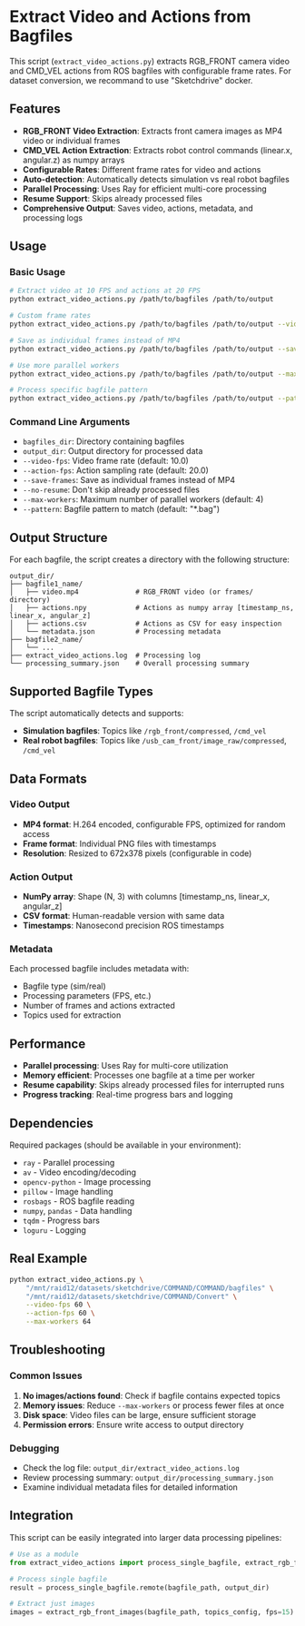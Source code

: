 # Extract Video and Actions from Bagfiles

This script (`extract_video_actions.py`) extracts RGB_FRONT camera video and CMD_VEL actions from ROS bagfiles with configurable frame rates.
For dataset conversion, we recommand to use "Sketchdrive" docker.

## Features

- **RGB_FRONT Video Extraction**: Extracts front camera images as MP4 video or individual frames
- **CMD_VEL Action Extraction**: Extracts robot control commands (linear.x, angular.z) as numpy arrays
- **Configurable Rates**: Different frame rates for video and actions
- **Auto-detection**: Automatically detects simulation vs real robot bagfiles
- **Parallel Processing**: Uses Ray for efficient multi-core processing
- **Resume Support**: Skips already processed files
- **Comprehensive Output**: Saves video, actions, metadata, and processing logs

## Usage

### Basic Usage

```bash
# Extract video at 10 FPS and actions at 20 FPS
python extract_video_actions.py /path/to/bagfiles /path/to/output

# Custom frame rates
python extract_video_actions.py /path/to/bagfiles /path/to/output --video-fps 15 --action-fps 30

# Save as individual frames instead of MP4
python extract_video_actions.py /path/to/bagfiles /path/to/output --save-frames

# Use more parallel workers
python extract_video_actions.py /path/to/bagfiles /path/to/output --max-workers 8

# Process specific bagfile pattern
python extract_video_actions.py /path/to/bagfiles /path/to/output --pattern "*_episode_*.bag"
```

### Command Line Arguments

- `bagfiles_dir`: Directory containing bagfiles
- `output_dir`: Output directory for processed data
- `--video-fps`: Video frame rate (default: 10.0)
- `--action-fps`: Action sampling rate (default: 20.0) 
- `--save-frames`: Save as individual frames instead of MP4
- `--no-resume`: Don't skip already processed files
- `--max-workers`: Maximum number of parallel workers (default: 4)
- `--pattern`: Bagfile pattern to match (default: "*.bag")

## Output Structure

For each bagfile, the script creates a directory with the following structure:

```
output_dir/
├── bagfile1_name/
│   ├── video.mp4              # RGB_FRONT video (or frames/ directory)
│   ├── actions.npy            # Actions as numpy array [timestamp_ns, linear_x, angular_z]
│   ├── actions.csv            # Actions as CSV for easy inspection
│   └── metadata.json          # Processing metadata
├── bagfile2_name/
│   └── ...
├── extract_video_actions.log  # Processing log
└── processing_summary.json    # Overall processing summary
```

## Supported Bagfile Types

The script automatically detects and supports:

- **Simulation bagfiles**: Topics like `/rgb_front/compressed`, `/cmd_vel`
- **Real robot bagfiles**: Topics like `/usb_cam_front/image_raw/compressed`, `/cmd_vel`

## Data Formats

### Video Output
- **MP4 format**: H.264 encoded, configurable FPS, optimized for random access
- **Frame format**: Individual PNG files with timestamps
- **Resolution**: Resized to 672x378 pixels (configurable in code)

### Action Output
- **NumPy array**: Shape (N, 3) with columns [timestamp_ns, linear_x, angular_z]
- **CSV format**: Human-readable version with same data
- **Timestamps**: Nanosecond precision ROS timestamps

### Metadata
Each processed bagfile includes metadata with:
- Bagfile type (sim/real)
- Processing parameters (FPS, etc.)
- Number of frames and actions extracted
- Topics used for extraction

## Performance

- **Parallel processing**: Uses Ray for multi-core utilization
- **Memory efficient**: Processes one bagfile at a time per worker
- **Resume capability**: Skips already processed files for interrupted runs
- **Progress tracking**: Real-time progress bars and logging

## Dependencies

Required packages (should be available in your environment):
- `ray` - Parallel processing
- `av` - Video encoding/decoding
- `opencv-python` - Image processing
- `pillow` - Image handling
- `rosbags` - ROS bagfile reading
- `numpy`, `pandas` - Data handling
- `tqdm` - Progress bars
- `loguru` - Logging

## Real Example
```bash
python extract_video_actions.py \
    "/mnt/raid12/datasets/sketchdrive/COMMAND/COMMAND/bagfiles" \
    "/mnt/raid12/datasets/sketchdrive/COMMAND/Convert" \
    --video-fps 60 \
    --action-fps 60 \
    --max-workers 64
```

## Troubleshooting

### Common Issues

1. **No images/actions found**: Check if bagfile contains expected topics
2. **Memory issues**: Reduce `--max-workers` or process fewer files at once
3. **Disk space**: Video files can be large, ensure sufficient storage
4. **Permission errors**: Ensure write access to output directory

### Debugging

- Check the log file: `output_dir/extract_video_actions.log`
- Review processing summary: `output_dir/processing_summary.json`
- Examine individual metadata files for detailed information

## Integration

This script can be easily integrated into larger data processing pipelines:

```python
# Use as a module
from extract_video_actions import process_single_bagfile, extract_rgb_front_images

# Process single bagfile
result = process_single_bagfile.remote(bagfile_path, output_dir)

# Extract just images
images = extract_rgb_front_images(bagfile_path, topics_config, fps=15)
```
